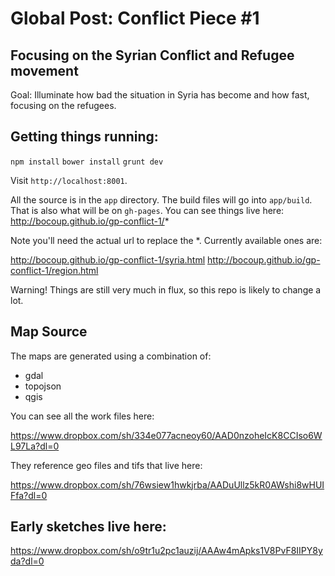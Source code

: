 # Global Post: Conflict Piece #1
## Focusing on the Syrian Conflict and Refugee movement

Goal: Illuminate how bad the situation in Syria has become and how fast, focusing on the refugees.

## Getting things running:

`npm install`
`bower install`
`grunt dev`

Visit `http://localhost:8001`.

All the source is in the `app` directory.
The build files will go into `app/build`. That is also what will be on `gh-pages`. You can see things live here: http://bocoup.github.io/gp-conflict-1/*

Note you'll need the actual url to replace the *.
Currently available ones are:

http://bocoup.github.io/gp-conflict-1/syria.html
http://bocoup.github.io/gp-conflict-1/region.html

Warning! Things are still very much in flux, so this repo is likely to change a lot.

## Map Source

The maps are generated using a combination of:

* gdal
* topojson
* qgis

You can see all the work files here:

https://www.dropbox.com/sh/334e077acneoy60/AAD0nzoheIcK8CCIso6WL97La?dl=0

They reference geo files and tifs that live here:

https://www.dropbox.com/sh/76wsiew1hwkjrba/AADuUllz5kR0AWshi8wHUIFfa?dl=0

## Early sketches live here:

https://www.dropbox.com/sh/o9tr1u2pc1auzij/AAAw4mApks1V8PvF8IIPY8yda?dl=0